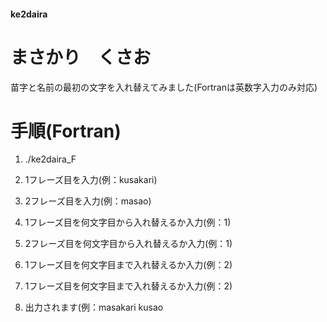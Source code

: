 #### ke2daira

# まさかり　くさお

苗字と名前の最初の文字を入れ替えてみました(Fortranは英数字入力のみ対応)

# 手順(Fortran)
1. ./ke2daira_F

2. 1フレーズ目を入力(例：kusakari)

3. 2フレーズ目を入力(例：masao)

4. 1フレーズ目を何文字目から入れ替えるか入力(例：1)

5. 2フレーズ目を何文字目から入れ替えるか入力(例：1)

6. 1フレーズ目を何文字目まで入れ替えるか入力(例：2)

7. 1フレーズ目を何文字目まで入れ替えるか入力(例：2)

8. 出力されます(例：masakari kusao



